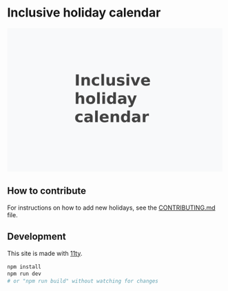 # Inclusive holiday calendar

<img width="500" src="public/images/thumbnail.png" alt="The text 'Inclusive holiday calendar' written in dark color on a light background.">

## How to contribute

For instructions on how to add new holidays, see the [CONTRIBUTING.md](https://github.com/stefanbohacek/holidays/blob/main/CONTRIBUTING.md) file.

## Development

This site is made with [11ty](https://www.11ty.dev/).

```sh
npm install
npm run dev
# or "npm run build" without watching for changes
```
